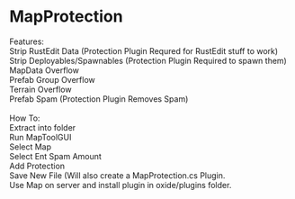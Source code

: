 # MapProtection

Features:<br>
Strip RustEdit Data (Protection Plugin Requred for RustEdit stuff to work)<br>
Strip Deployables/Spawnables (Protection Plugin Required to spawn them)<br>
MapData Overflow<br>
Prefab Group Overflow<br>
Terrain Overflow<br>
Prefab Spam (Protection Plugin Removes Spam)<br>
<br>
How To:<br>
Extract into folder<br>
Run MapToolGUI<br>
Select Map<br>
Select Ent Spam Amount<br>
Add Protection<br>
Save New File (Will also create a MapProtection.cs Plugin.<br>
Use Map on server and install plugin in oxide/plugins folder.<br>
